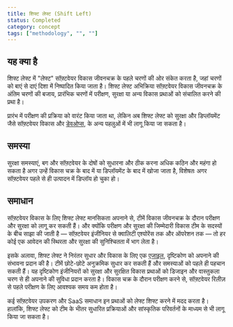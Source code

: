 ```yaml
---
title: शिफ्ट लेफ्ट (Shift Left)
status: Completed
category: concept
tags: ["methodology", "", ""]
---
```


## यह क्या है

शिफ्ट लेफ्ट में "लेफ्ट" सॉफ़्टवेयर विकास जीवनचक्र के पहले चरणों की ओर संकेत करता है, जहां चरणों को बाएं से दाएं दिशा में निष्पादित किया जाता है। शिफ्ट लेफ्ट अभिक्रिया सॉफ़्टवेयर विकास जीवनचक्र के अंतिम चरणों की बजाय, प्रारंभिक चरणों में परीक्षण, सुरक्षा या अन्य विकास प्रथाओं को संचालित करने की प्रथा है।

प्रारंभ में परीक्षण की प्रक्रिया को वारंट किया जाता था, लेकिन अब शिफ्ट लेफ्ट को सुरक्षा और डिप्लॉयमेंट जैसे सॉफ़्टवेयर विकास और [डेवओप्स](/devops/), के अन्य पहलुओं में भी लागू किया जा सकता है।

## समस्या
सुरक्षा समस्याएं, बग और सॉफ़्टवेयर के दोषों को सुधारना और ठीक करना अधिक कठिन और महंगा हो सकता है अगर उन्हें विकास चक्र के बाद में या डिप्लॉयमेंट के बाद में खोजा जाता है, विशेषतः अगर सॉफ़्टवेयर पहले से ही उत्पादन में डिप्लॉय हो चुका हो।


## समाधान
सॉफ़्टवेयर विकास के लिए शिफ्ट लेफ्ट मानसिकता अपनाने से, टीमें विकास जीवनचक्र के दौरान परीक्षण और सुरक्षा को लागू कर सकती हैं। और क्योंकि परीक्षण और सुरक्षा की जिम्मेदारी विकास टीम के सदस्यों के बीच साझा की जाती है — सॉफ़्टवेयर इंजीनियर से क्वालिटी एश्योरेंस तक और ऑपरेशन तक — तो हर कोई एक आवेदन की स्थिरता और सुरक्षा की सुनिश्चितता में भाग लेता है।

इसके अलावा, शिफ्ट लेफ्ट ने निरंतर सुधार और विकास के लिए एक [एजाइल](/agile-software-development/), दृष्टिकोण को अपनाने की संभावना प्रदान की है। टीमें छोटे-छोटे अनुक्रमिक सुधार कर सकती हैं और समस्याओं को पहले ही पहचान सकती हैं। यह दृष्टिकोण इंजीनियरों को सुरक्षा और सुरक्षित विकास प्रथाओं को डिजाइन और वास्तुकला चरण से ही अपनाने की सुविधा प्रदान करता है। विकास चक्र के दौरान परीक्षण करने से, सॉफ़्टवेयर रिलीज़ से पहले परीक्षण के लिए आवश्यक समय कम होता है।

कई सॉफ़्टवेयर उपकरण और SaaS समाधान इन प्रथाओं को लेफ्ट शिफ्ट करने में मदद करता है। हालांकि, शिफ्ट लेफ्ट को टीम के भीतर सुधारित प्रक्रियाओं और सांस्कृतिक परिवर्तनों के माध्यम से भी लागू किया जा सकता है।
